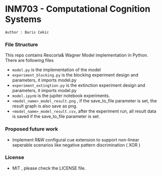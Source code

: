 # INM703 - Computational Cognition Systems

`Author : Baris Cekic`

### File Structure
This repo contains Rescorla& Wagner Model implementation in Python.
There are following files 
 - `model.py` is the implementation of the model
 - `experiment_blocking.py` is the blocking experiment design and parameters, it imports model.py
 - `experiment_extingtion.py` is the extinction experiment design and parameters, it imports model.py
 - `model.ipynb` is the jupiter notebook experiments. 
 - `<model_name>_model_result.png` , if the save_to_file parameter is set, the result graph is also save as png. 
 - `<model_name>_model_result.csv`, after the experiment run, all result data is saved if the save_to_file parameter is set. 
 
### Proposed future work
 - Implement R&W configural cue extension to support non-linear seperable scenarios like negative pattern discrimination ( XOR )

### License
 - MIT , please check the LICENSE file. 

